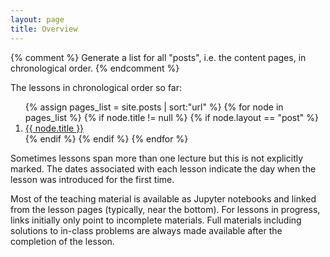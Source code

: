 ```yaml
---
layout: page
title: Overview
---
```


{% comment %}
Generate a list for all "posts", i.e. the content pages, in
chronological order.
{% endcomment %}

The lessons in chronological order so far:

<ol class="nonumbers">
{% assign pages_list = site.posts | sort:"url" %}
	{% for node in pages_list %}
	   {% if node.title != null %}
            {% if node.layout == "post" %}
				<li><a href="{{ site.baseurl }}{{ node.url }}">{{ node.title }}</a></li>
			{% endif %}
	   {% endif %}
    {% endfor %}
</ol>

Sometimes lessons span more than one lecture but this is not
explicitly marked. The dates associated with each lesson indicate the
day when the lesson was introduced for the first time.

Most of the teaching material is available as Jupyter notebooks and
linked from the lesson pages (typically, near the bottom). For
lessons in progress, links initially only point to incomplete
materials. Full materials including solutions to in-class problems are
always made available after the completion of the lesson.
